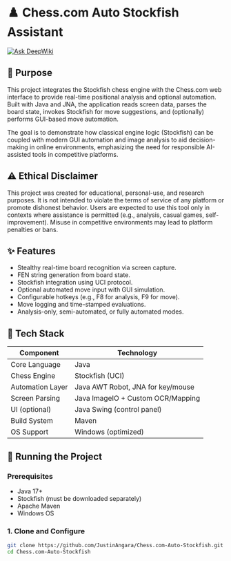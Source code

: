 # ♟️ Chess.com Auto Stockfish Assistant

[![Ask DeepWiki](https://devin.ai/assets/askdeepwiki.png)](https://deepwiki.com/JustinAngara/Chess.com-Auto-Stockfish)

## 🎯 Purpose

This project integrates the Stockfish chess engine with the Chess.com web interface to provide real-time positional analysis and optional automation. Built with Java and JNA, the application reads screen data, parses the board state, invokes Stockfish for move suggestions, and (optionally) performs GUI-based move automation.

The goal is to demonstrate how classical engine logic (Stockfish) can be coupled with modern GUI automation and image analysis to aid decision-making in online environments, emphasizing the need for responsible AI-assisted tools in competitive platforms.

## ⚠️ Ethical Disclaimer

This project was created for educational, personal-use, and research purposes. It is not intended to violate the terms of service of any platform or promote dishonest behavior. Users are expected to use this tool only in contexts where assistance is permitted (e.g., analysis, casual games, self-improvement). Misuse in competitive environments may lead to platform penalties or bans.

## ✨ Features

- Stealthy real-time board recognition via screen capture.
- FEN string generation from board state.
- Stockfish integration using UCI protocol.
- Optional automated move input with GUI simulation.
- Configurable hotkeys (e.g., F8 for analysis, F9 for move).
- Move logging and time-stamped evaluations.
- Analysis-only, semi-automated, or fully automated modes.

## 🔧 Tech Stack

| Component              | Technology                            |
|------------------------|----------------------------------------|
| Core Language          | Java                                   |
| Chess Engine           | Stockfish (UCI)                        |
| Automation Layer       | Java AWT Robot, JNA for key/mouse      |
| Screen Parsing         | Java ImageIO + Custom OCR/Mapping      |
| UI (optional)          | Java Swing (control panel)             |
| Build System           | Maven                                  |
| OS Support             | Windows (optimized)                    |

## 🚀 Running the Project

### Prerequisites

- Java 17+
- Stockfish (must be downloaded separately)
- Apache Maven
- Windows OS

### 1. Clone and Configure

```bash
git clone https://github.com/JustinAngara/Chess.com-Auto-Stockfish.git
cd Chess.com-Auto-Stockfish
